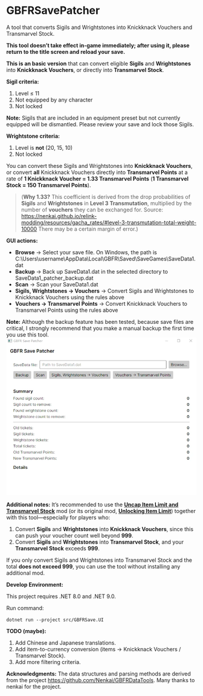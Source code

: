 # GBFRSavePatcher

A tool that converts Sigils and Wrightstones into Knickknack Vouchers and Transmarvel Stock.



**This tool doesn’t take effect in-game immediately; after using it, please return to the title screen and reload your save.**



**This is an basic version** that can convert eligible **Sigils** and **Wrightstones** into **Knickknack Vouchers**, or directly into **Transmarvel Stock**.

**Sigil criteria:**

1. Level ≤ 11
2. Not equipped by any character
3. Not locked

**Note:** Sigils that are included in an equipment preset but not currently  equipped will be dismantled. Please review your save and lock those  Sigils.





**Wrightstone criteria:**

1. Level is **not** (20, 15, 10)
2. Not locked

You can convert these Sigils and Wrightstones into **Knickknack Vouchers**, or convert **all** Knickknack Vouchers directly into **Transmarvel Points** at a rate of **1 Knickknack Voucher = 1.33 Transmarvel Points** (**1 Transmarvel Stock = 150 Transmarvel Points**).

> (**Why 1.33?**
> This coefficient is derived from the drop probabilities of **Sigils** and **Wrightstones** in **Level 3 Transmutation**, multiplied by the number of **vouchers** they can be exchanged for.
> Source: https://nenkai.github.io/relink-modding/resources/gacha_rates/#level-3-transmutation-total-weight-10000
> There may be a certain margin of error.)





**GUI actions:**

- **Browse** → Select your save file. On Windows, the path is C:\Users\username\AppData\Local\GBFR\Saved\SaveGames\SaveData1.dat
- **Backup** → Back up SaveData1.dat in the selected directory to SaveData1_patcher_backup.dat
- **Scan** → Scan your SaveData1.dat
- **Sigils, Wrightstones → Vouchers** → Convert Sigils and Wrightstones to Knickknack Vouchers using the rules above
- **Vouchers → Transmarvel Points** → Convert Knickknack Vouchers to Transmarvel Points using the rules above


**Note:** Although the backup feature has been tested, because save files are  critical, I strongly recommend that you make a manual backup the first  time you use this tool.
![img](./README.assets/538-1753953596-947657509.png)


**Additional notes:**
It’s recommended to use the [**Uncap Item Limit and Transmarvel Stock**](https://www.nexusmods.com/granbluefantasyrelink/mods/528) mod (or its original mod, **[Unlocking Item Limit](https://www.nexusmods.com/granbluefantasyrelink/mods/83)**) together with this tool—especially for players who:

1. Convert **Sigils** and **Wrightstones** into **Knickknack Vouchers**, since this can push your voucher count well beyond **999**.
2. Convert **Sigils** and **Wrightstones** into **Transmarvel Stock**, and your **Transmarvel Stock** exceeds **999**.

If you only convert Sigils and Wrightstones into Transmarvel Stock and the total **does not exceed 999**, you can use the tool without installing any additional mod.



**Develop Environment:**

This project requires .NET 8.0 and .NET 9.0.

Run command:

```
dotnet run --project src/GBFRSave.UI
```



**TODO (maybe):**

1. Add Chinese and Japanese translations.
2. Add item-to-currency conversion (items → Knickknack Vouchers / Transmarvel Stock).
3. Add more filtering criteria.





**Acknowledgments:**
The data structures and parsing methods are derived from the project https://github.com/Nenkai/GBFRDataTools. Many thanks to nenkai for the project.